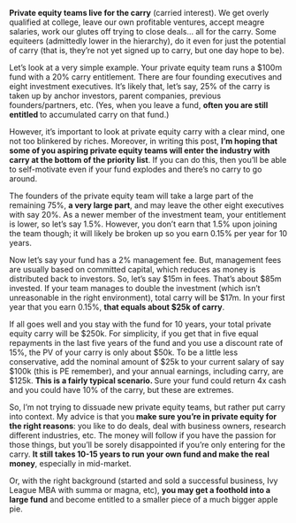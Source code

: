<p><strong>Private equity teams live for the carry</strong> (carried interest). We get overly qualified at college, leave our own profitable ventures, accept meagre salaries, work our glutes off trying to close deals&#8230; all for the carry. Some equiteers (admittedly lower in the hierarchy), do it even for just the potential of carry (that is, they&#8217;re not yet signed up to carry, but one day hope to be).</p><p>Let&#8217;s look at a very simple example. Your private equity team runs a $100m fund with a 20% carry entitlement. There are four founding executives and eight investment executives. It&#8217;s likely that, let&#8217;s say, 25% of the carry is taken up by anchor investors, parent companies, previous founders/partners, etc. (Yes, when you leave a fund, <strong>often you are still entitled </strong>to accumulated carry on that fund.)</p><p>However, it&#8217;s important to look at private equity carry with a clear mind, one not too blinkered by riches. Moreover, in writing this post, <strong>I&#8217;m hoping that some of you aspiring private equity teams will enter the industry with carry at the bottom of the priority list</strong>. If you can do this, then you&#8217;ll be able to self-motivate even if your fund explodes and there&#8217;s no carry to go around.</p><p>The founders of the private equity team will take a large part of the remaining 75%, <strong>a very large part</strong>, and may leave the other eight executives with say 20%. As a newer member of the investment team, your entitlement is lower, so let&#8217;s say 1.5%. However, you don&#8217;t earn that 1.5% upon joining the team though; it will likely be broken up so you earn 0.15% per year for 10 years.</p><p>Now let&#8217;s say your fund has a 2% management fee. But, management fees are usually based on committed capital, which reduces as money is distributed back to investors. So, let&#8217;s say $15m in fees. That&#8217;s about $85m invested. If your team manages to double the investment (which isn&#8217;t unreasonable in the right environment), total carry will be $17m. In your first year that you earn 0.15%, <strong>that equals about $25k of carry</strong>.</p><p>If all goes well and you stay with the fund for 10 years, your total private equity carry will be $250k. For simplicity, if you get that in five equal repayments in the last five years of the fund and you use a discount rate of 15%, the PV of your carry is only about $50k. To be a little less conservative, add the nominal amount of $25k to your current salary of say $100k (this is PE remember), and your annual earnings, including carry, are $125k. <strong>This is a fairly typical scenario. </strong>Sure your fund could return 4x cash and you could have 10% of the carry, but these are extremes.</p><p>So, I&#8217;m not trying to dissuade new private equity teams, but rather put carry into context. My advice is that you<strong> make sure you&#8217;re in private equity for the right reasons</strong>: you like to do deals, deal with business owners, research different industries, etc. The money will follow if you have the passion for those things, but you&#8217;ll be sorely disappointed if you&#8217;re only entering for the carry. <strong>It still takes 10-15 years to run your own fund and make the real money</strong>, especially in mid-market.</p><p>Or, with the right background (started and sold a successful business, Ivy League MBA with summa or magna, etc), <strong>you may get a foothold into a large fund</strong> and become entitled to a smaller piece of a much bigger apple pie.</p>
